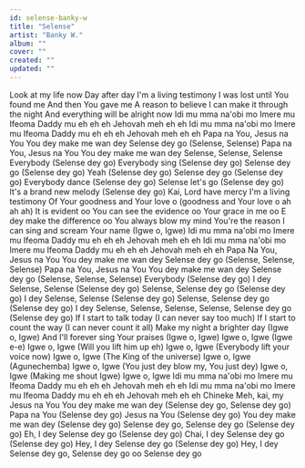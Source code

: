 ```yaml
---
id: selense-banky-w
title: "Selense"
artist: "Banky W."
album: ""
cover: ""
created: ""
updated: ""
---
```


Look at my life now
Day after day
I'm a living testimony
I was lost until You found me
And then You gave me
A reason to believe
I can make it through the night
And everything will be alright now
Idi mu mma na'obi mo
Imere mu Ifeoma
Daddy mu eh eh eh
Jehovah meh eh eh
Idi mu mma na'obi mo
Imere mu Ifeoma
Daddy mu eh eh eh
Jehovah meh eh eh
Papa na You, Jesus na You
You dey make me wan dey
Selense dey go (Selense, Selense)
Papa na You, Jesus na You
You dey make me wan dey
Selense, Selense, Selense
Everybody (Selense dey go)
Everybody sing (Selense dey go)
Selense dey go (Selense dey go)
Yeah (Selense dey go)
Selense dey go (Selense dey go)
Everybody dance (Selense dey go)
Selense let's go (Selense dey go)
It's a brand new melody (Selense dey go)
Kai, Lord have mercy
I'm a living testimony
Of Your goodness and Your love o (goodness and Your love o ah ah ah)
It is evident oo
You can see the evidence oo
Your grace in me oo
E dey make the difference oo
You always blow my mind
You're the reason I can sing and scream Your name (Igwe o, Igwe)
Idi mu mma na'obi mo
Imere mu Ifeoma
Daddy mu eh eh eh
Jehovah meh eh eh
Idi mu mma na'obi mo
Imere mu Ifeoma
Daddy mu eh eh eh
Jehovah meh eh eh
Papa Na You, Jesus na You
You dey make me wan dey
Selense dey go (Selense, Selense, Selense)
Papa na You, Jesus na You
You dey make me wan dey
Selense dey go (Selense, Selense, Selense)
Everybody (Selense dey go)
I dey Selense, Selense (Selense dey go)
Selense, Selense dey go (Selense dey go)
I dey Selense, Selense (Selense dey go)
Selense, Selense dey go (Selense dey go)
I dey Selense, Selense, Selense, Selense, Selense dey go (Selense dey go)
If I start to talk today (I can never say too much)
If I start to count the way (I can never count it all)
Make my night a brighter day (Igwe o, Igwe)
And I'll forever sing Your praises (Igwe o, Igwe)
Igwe o, Igwe (Igwe e-e)
Igwe o, Igwe (Will you lift him up eh)
Igwe o, Igwe (Everybody lift your voice now)
Igwe o, Igwe (The King of the universe)
Igwe o, Igwe (Agunechemba)
Igwe o, Igwe (You just dey blow my, You just dey)
Igwe o, Igwe (Making me shout Igwe)
Igwe o, Igwe
Idi mu mma na'obi mo
Imere mu Ifeoma
Daddy mu eh eh eh
Jehovah meh eh eh
Idi mu mma na'obi mo
Imere mu Ifeoma
Daddy mu eh eh eh
Jehovah meh eh eh
Chineke Meh, kai, my Jesus na You
You dey make me wan dey
(Selense dey go, Selense dey go)
Papa na You (Selense dey go)
Jesus na You (Selense dey go)
You dey make me wan dey (Selense dey go)
Selense dey go, Selense dey go (Selense dey go)
Eh, I dey Selense dey go (Selense dey go)
Chai, I dey Selense dey go (Selense dey go)
Hey, I dey Selense dey go (Selense dey go)
Hey, I dey Selense dey go, Selense dey go oo
Selense dey go